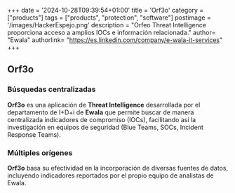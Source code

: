 +++
date = '2024-10-28T09:39:54+01:00'
title = 'Orf3o'
category = ["products"]
tags = ["products", "protection", "software"]
postimage = '/images/HackerEspejo.png'
description = "Orfeo Threat Intelligence proporciona acceso a amplios IOCs e información relacionada."
author= "Ewala"
authorlink= "https://es.linkedin.com/company/e-wala-it-services"
+++

## Orf3o

### Búsquedas centralizadas

**Orf3o** es una aplicación de **Threat Intelligence** desarrollada por el departamento de I+D+i de **Ewala** que permite buscar de manera centralizada indicadores de compromiso (IOCs), facilitando así la investigación en equipos de seguridad (Blue Teams, SOCs, Incident Response Teams).

### Múltiples orígenes

**Orf3o** basa su efectividad en la incorporación de diversas fuentes de datos, incluyendo indicadores reportados por el propio equipo de analistas de Ewala.
